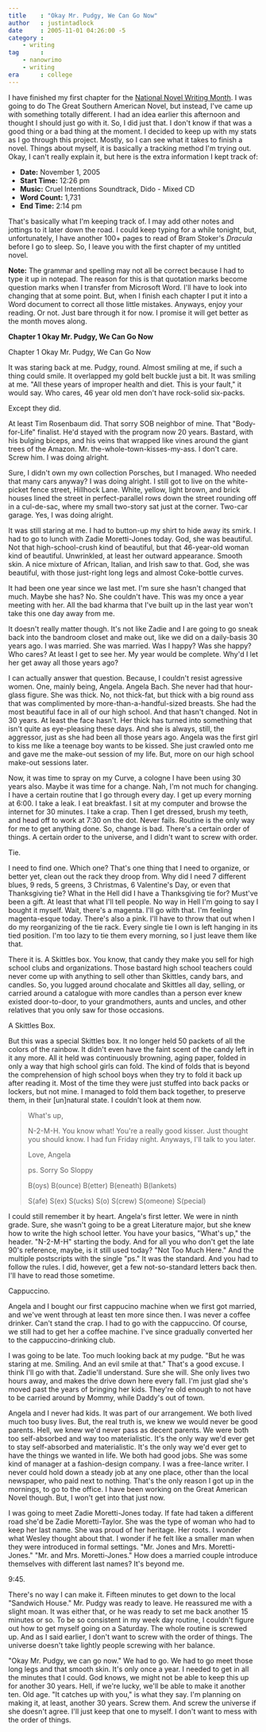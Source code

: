 ```yaml
---
title    : "Okay Mr. Pudgy, We Can Go Now"
author   : justintadlock
date     : 2005-11-01 04:26:00 -5
category :
    - writing
tag      :
    - nanowrimo
    - writing
era      : college
---
```


I have finished my first chapter for the <a href="http://www.nanowrimo.org" title="National Novel Writing Month Website" rel="external"> National Novel Writing Month</a>.  I was going to do The Great Southern American Novel, but instead, I've came up with something totally different.  I had an idea earlier this afternoon and thought I should just go with it.  So, I did just that.  I don't know if that was a good thing or a bad thing at the moment.  I decided to keep up with my stats as I go through this project.  Mostly, so I can see what it takes to finish a novel.  Things about myself, it is basically a tracking method I'm trying out.  Okay, I can't really explain it, but here is the extra information I kept track of:

- <strong>Date:</strong> November 1, 2005
- <strong>Start Time:</strong> 12:26 pm
- <strong>Music:</strong> Cruel Intentions Soundtrack, Dido - Mixed CD
- <strong>Word Count:</strong> 1,731
- <strong>End Time:</strong> 2:14 pm

That's basically what I'm keeping track of.  I may add other notes and jottings to it later down the road.  I could keep typing for a while tonight, but, unfortunately, I have another 100+ pages to read of Bram Stoker's <i> Dracula</i> before I go to sleep.  So, I leave you with the first chapter of my untitled novel.

<strong>Note:</strong> The grammar and spelling may not all be correct because I had to type it up in notepad.  The reason for this is that quotation marks become question marks when I transfer from Microsoft Word.  I'll have to look into changing that at some point.  But, when I finish each chapter I put it into a Word document to correct all those little mistakes.  Anyways, enjoy your reading.  Or not.  Just bare through it for now.  I promise it will get better as the month moves along.

<!--more-->

<strong>Chapter 1
Okay Mr. Pudgy, We Can Go Now</strong>

Chapter 1
Okay Mr. Pudgy, We Can Go Now

It was staring back at me.  Pudgy, round.  Almost smiling at me, if such a thing could smile.  It overlapped my gold belt buckle just a bit.  It was smiling at me.  "All these years of improper health and diet.  This is your fault," it would say.  Who cares,  46 year old men don't have rock-solid six-packs.

Except they did.

At least Tim Rosenbaum did.  That sorry SOB neighbor of mine.  That "Body-for-Life" finalist.  He'd stayed with the program now 20 years.  Bastard, with his bulging biceps, and his veins that wrapped like vines around the giant trees of the Amazon.  Mr. the-whole-town-kisses-my-ass.  I don't care.  Screw him.  I was doing alright.

Sure, I didn't own my own collection Porsches, but I managed.  Who needed that many cars anyway?  I was doing alright.  I still got to live on the white-picket fence street, Hillhock Lane.  White, yellow, light brown, and brick houses lined the street in perfect-parallel rows down the street rounding off in a cul-de-sac, where my small two-story sat just at the corner.  Two-car garage.  Yes, I was doing alright.

It was still staring at me.  I had to button-up my shirt to hide away its smirk.  I had to go to lunch with Zadie Moretti-Jones today.  God, she was beautiful.  Not that high-school-crush kind of beautiful, but that 46-year-old woman kind of beautiful.  Unwrinkled, at least her outward appearance.  Smooth skin.  A nice mixture of African, Italian, and Irish saw to that.  God, she was beautiful, with those just-right long legs and almost Coke-bottle curves.

It had been one year since we last met.  I'm sure she hasn't changed that much.  Maybe she has?  No.  She couldn't have.  This was my once a year meeting with her.  All the bad kharma that I've built up in the last year won't take this one day away from me.

It doesn't really matter though.  It's not like Zadie and I are going to go sneak back into the bandroom closet and make out, like we did on a daily-basis 30 years ago.  I was married.  She was married.  Was I happy?  Was she happy?  Who cares?  At least I get to see her.  My year would be complete.  Why'd I let her get away all those years ago?

I can actually answer that question.  Because, I couldn't resist agressive women.  One, mainly being, Angela.  Angela Bach.  She never had that hour-glass figure.  She was thick.  No, not thick-fat, but thick with a big round ass that was complimented by more-than-a-handful-sized breasts.  She had the most beautiful face in all of our high school.  And that hasn't changed.  Not in 30 years.  At least the face hasn't.  Her thick has turned into something that isn't quite as eye-pleasing these days.  And she is always, still, the aggressor, just as she had been all those years ago.  Angela was the first girl to kiss me like a teenage boy wants to be kissed.  She just crawled onto me and gave me the make-out session of my life.  But, more on our high school make-out sessions later.

Now, it was time to spray on my Curve, a cologne I have been using 30 years also.  Maybe it was time for a change.  Nah, I'm not much for changing.  I have a certain routine that I go through every day.  I get up every morning at 6:00.  I take a leak.  I eat breakfast.  I sit at my computer and browse the internet for 30 minutes.  I take a crap.  Then I get dressed, brush my teeth, and head off to work at 7:30 on the dot.  Never fails.  Routine is the only way for me to get anything done.  So, change is bad.  There's a certain order of things.  A certain order to the universe, and I didn't want to screw with order.

Tie.

I need to find one.  Which one?  That's one thing that I need to organize, or better yet, clean out the rack they droop from.  Why did I need 7 different blues, 9 reds, 5 greens, 3 Christmas, 6 Valentine's Day, or even that Thanksgiving tie?  What in the Hell did I have a Thanksgiving tie for?  Must've been a gift.  At least that what I'll tell people.  No way in Hell I'm going to say I bought it myself.  Wait, there's a magenta.  I'll go with that.  I'm feeling magenta-esque today.  There's also a pink.  I'll have to throw that out when I do my reorganizing of the tie rack.  Every single tie I own is left hanging in its tied position.  I'm too lazy to tie them every morning, so I just leave them like that.

There it is.  A Skittles box.  You know, that candy they make you sell for high school clubs and organizations.  Those bastard high school teachers could never come up with anything to sell other than Skittles, candy bars, and candles.  So, you lugged around chocalate and Skittles all day, selling, or carried around a catalogue with more candles than a person ever knew existed door-to-door, to your grandmothers, aunts and uncles, and other relatives that you only saw for those occasions.

A Skittles Box.

But this was a special Skittles box.  It no longer held 50 packets of all the colors of the rainbow.  It didn't even have the faint scent of the candy left in it any more.  All it held was continuously browning, aging paper, folded in only a way that high school girls can fold.  The kind of folds that is beyond the comprehension of high school boys when they try to fold it back up after reading it.  Most of the time they were just stuffed into back packs or lockers, but not mine.  I managed to fold them back together, to preserve them, in their [un]natural state.  I couldn't look at them now.

> What's up,
>
> N-2-M-H.  You know what!  You're a really good kisser.  Just thought you should know.  I had fun Friday night.  Anyways, I'll talk to you later.
>
> Love,
> Angela
>
> ps. Sorry So Sloppy
>
> B(oys) B(ounce) B(etter) B(eneath) B(lankets)
>
> S(afe) S(ex) S(ucks) S(o) S(crew) S(omeone) S(pecial)

I could still remember it by heart.  Angela's first letter.  We were in ninth grade.  Sure, she wasn't going to be a great Literature major, but she knew how to write the high school letter.  You have your basics, "What's up," the header.  "N-2-M-H" starting the body.  And for all you who don't get the late 90's reference, maybe, is it still used today?  "Not Too Much Here."  And the multiple postscripts with the single "ps."  It was the standard.  And you had to follow the rules.  I did, however, get a few not-so-standard letters back then.  I'll have to read those sometime.

Cappuccino.

Angela and I bought our first cappucino machine when we first got married, and we've went through at least ten more since then.  I was never a coffee drinker.  Can't stand the crap.  I had to go with the cappuccino.  Of course, we still had to get her a coffee machine.  I've since gradually converted her to the cappuccino-drinking club.

I was going to be late.  Too much looking back at my pudge.  "But he was staring at me.  Smiling.  And an evil smile at that."  That's a good excuse.  I think I'll go with that.  Zadie'll understand.  Sure she will.  She only lives two hours away, and makes the drive down here every fall.  I'm just glad she's moved past the years of bringing her kids.  They're old enough to not have to be carried around by Mommy, while Daddy's out of town.

Angela and I never had kids.  It was part of our arrangement.  We both lived much too busy lives.  But, the real truth is, we knew we would never be good parents.  Hell, we knew we'd never pass as decent parents.  We were both too self-absorbed and way too materialistic.  It's the only way we'd ever get to stay self-absorbed and materialistic.  It's the only way we'd ever get to have the things we wanted in life.  We both had good jobs.  She was some kind of manager at a fashion-design company.  I was a free-lance writer.  I never could hold down a steady job at any one place, other than the local newspaper, who paid next to nothing.  That's the only reason I got up in the mornings, to go to the office.  I have been working on the Great American Novel though.  But, I won't get into that just now.

I was going to meet Zadie Moretti-Jones today.  If fate had taken a different road she'd be Zadie Moretti-Taylor.  She was the type of woman who had to keep her last name.  She was proud of her heritage.  Her roots.  I wonder what Wesley thought about that.  I wonder if he felt like a smaller man when they were introduced in formal settings.  "Mr. Jones and Mrs. Moretti-Jones."  "Mr. and Mrs. Moretti-Jones."  How does a married couple introduce themselves with different last names?  It's beyond me.

9:45.

There's no way I can make it.  Fifteen minutes to get down to the local "Sandwich House."  Mr. Pudgy was ready to leave.  He reassured me with a slight moan.  It was either that, or he was ready to set me back another 15 minutes or so.  To be so consistent in my week day routine, I couldn't figure out how to get myself going on a Saturday.  The whole routine is screwed up.  And as I said earlier, I don't want to screw with the order of things.  The universe doesn't take lightly people screwing with her balance.

"Okay Mr. Pudgy, we can go now."  We had to go.  We had to go meet those long legs and that smooth skin.  It's only once a year.  I needed to get in all the minutes that I could. God knows, we might not be able to keep this up for another 30 years.  Hell, if we're lucky, we'll be able to make it another ten.  Old age.  "It catches up with you," is what they say.  I'm planning on making it, at least, another 30 years.  Screw them.  And screw the universe if she doesn't agree.  I'll just keep that one to myself.  I don't want to mess with the order of things.
